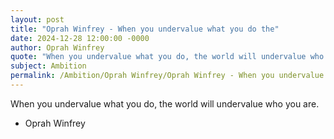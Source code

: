 ```yaml
---
layout: post
title: "Oprah Winfrey - When you undervalue what you do the"
date: 2024-12-28 12:00:00 -0000
author: Oprah Winfrey
quote: "When you undervalue what you do, the world will undervalue who you are."
subject: Ambition
permalink: /Ambition/Oprah Winfrey/Oprah Winfrey - When you undervalue what you do the
---
```


When you undervalue what you do, the world will undervalue who you are.

- Oprah Winfrey
